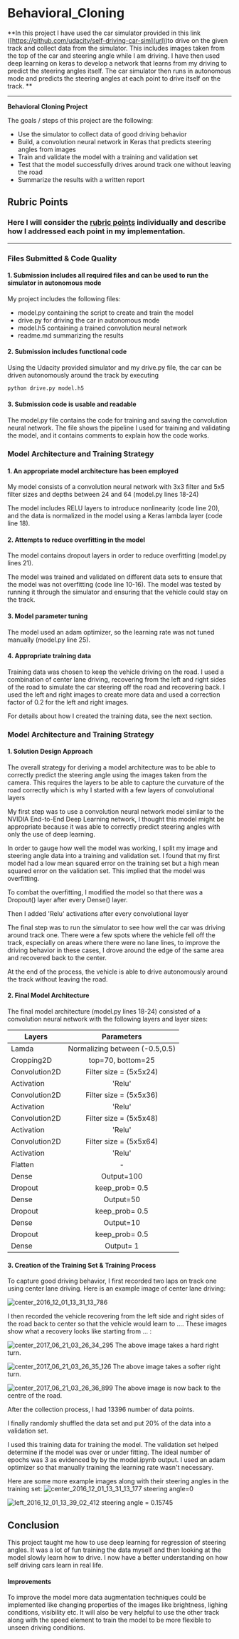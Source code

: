 # Behavioral_Cloning


**In this project I have used the car simulator provided in this link ([https://github.com/udacity/self-driving-car-sim](url))to drive on the given track and collect data from the simulator. This includes images taken from the top of the car and steering angle while I am driving. I have then used deep learning on keras to develop a network that learns from my driving to predict the steering angles itself. The car simulator then runs in autonomous mode and predicts the steering angles at each point to drive itself on the track. ** 

---

**Behavioral Cloning Project**

The goals / steps of this project are the following:
* Use the simulator to collect data of good driving behavior
* Build, a convolution neural network in Keras that predicts steering angles from images
* Train and validate the model with a training and validation set
* Test that the model successfully drives around track one without leaving the road
* Summarize the results with a written report


[//]: # (Image References)

[image1]: ./examples/placeholder.png "Model Visualization"
[image2]: ./examples/placeholder.png "Grayscaling"
[image3]: ./examples/placeholder_small.png "Recovery Image"
[image4]: ./examples/placeholder_small.png "Recovery Image"
[image5]: ./examples/placeholder_small.png "Recovery Image"
[image6]: ./examples/placeholder_small.png "Normal Image"
[image7]: ./examples/placeholder_small.png "Flipped Image"

## Rubric Points
### Here I will consider the [rubric points](https://review.udacity.com/#!/rubrics/432/view) individually and describe how I addressed each point in my implementation.  

---
### Files Submitted & Code Quality

#### 1. Submission includes all required files and can be used to run the simulator in autonomous mode

My project includes the following files:
* model.py containing the script to create and train the model
* drive.py for driving the car in autonomous mode
* model.h5 containing a trained convolution neural network 
* readme.md summarizing the results

#### 2. Submission includes functional code
Using the Udacity provided simulator and my drive.py file, the car can be driven autonomously around the track by executing 
```sh
python drive.py model.h5
```

#### 3. Submission code is usable and readable

The model.py file contains the code for training and saving the convolution neural network. The file shows the pipeline I used for training and validating the model, and it contains comments to explain how the code works.

### Model Architecture and Training Strategy

#### 1. An appropriate model architecture has been employed

My model consists of a convolution neural network with 3x3 filter and 5x5 filter sizes and depths between 24 and 64 (model.py lines 18-24) 

The model includes RELU layers to introduce nonlinearity (code line 20), and the data is normalized in the model using a Keras lambda layer (code line 18). 

#### 2. Attempts to reduce overfitting in the model

The model contains dropout layers in order to reduce overfitting (model.py lines 21). 

The model was trained and validated on different data sets to ensure that the model was not overfitting (code line 10-16). The model was tested by running it through the simulator and ensuring that the vehicle could stay on the track.

#### 3. Model parameter tuning

The model used an adam optimizer, so the learning rate was not tuned manually (model.py line 25).

#### 4. Appropriate training data

Training data was chosen to keep the vehicle driving on the road. I used a combination of center lane driving, recovering from the left and right sides of the road to simulate the car steering off the road and recovering back. I used the left and right images to create more data and used a correction factor of 0.2 for the left and right images.

For details about how I created the training data, see the next section. 

### Model Architecture and Training Strategy

#### 1. Solution Design Approach

The overall strategy for deriving a model architecture was to be able to correctly predict the steering angle using the images taken from the camera. This requires the layers to be able to capture the curvature of the road correctly which is why I started with a few layers of convolutional layers

My first step was to use a convolution neural network model similar to the NVIDIA End-to-End Deep Learning network, I thought this model might be appropriate because it was able to correctly predict steering angles with only the use of deep learning.

In order to gauge how well the model was working, I split my image and steering angle data into a training and validation set. I found that my first model had a low mean squared error on the training set but a high mean squared error on the validation set. This implied that the model was overfitting. 

To combat the overfitting, I modified the model so that there was a Dropout() layer after every Dense() layer.

Then I added 'Relu' activations after every convolutional layer

The final step was to run the simulator to see how well the car was driving around track one. There were a few spots where the vehicle fell off the track, especially on areas where there were no lane lines, to improve the driving behavior in these cases, I drove around the edge of the same area and recovered back to the center. 

At the end of the process, the vehicle is able to drive autonomously around the track without leaving the road.

#### 2. Final Model Architecture

The final model architecture (model.py lines 18-24) consisted of a convolution neural network with the following layers and layer sizes:


| Layers        | Parameters           |
| ------------- |:-------------:|
| Lamda                            | Normalizing between (-0.5,0.5)   |
| Cropping2D                       | top=70, bottom=25                |
| Convolution2D                    |  Filter size = (5x5x24)          |
| Activation                       |  'Relu'                          |
| Convolution2D                    |  Filter size = (5x5x36)          |
| Activation                       |  'Relu'                          |
| Convolution2D                    |  Filter size = (5x5x48)          |
| Activation                       |  'Relu'                          |
| Convolution2D                    |  Filter size = (5x5x64)          |
| Activation                       |  'Relu'                          |
| Flatten                          |    -                             |
| Dense                            | Output=100                       |
| Dropout                          | keep_prob= 0.5                   |
| Dense                            | Output=50                        |
| Dropout                          | keep_prob= 0.5                   |
| Dense                            | Output=10                        |
| Dropout                          | keep_prob=  0.5                  |
| Dense                            | Output= 1                        |



#### 3. Creation of the Training Set & Training Process

To capture good driving behavior, I first recorded two laps on track one using center lane driving. Here is an example image of center lane driving:

![center_2016_12_01_13_31_13_786](https://user-images.githubusercontent.com/26694585/27359730-0d7691ac-563b-11e7-8559-094007da44fa.jpg)


I then recorded the vehicle recovering from the left side and right sides of the road back to center so that the vehicle would learn to .... These images show what a recovery looks like starting from ... :

![center_2017_06_21_03_26_34_295](https://user-images.githubusercontent.com/26694585/27359793-54727bde-563b-11e7-9735-8facc0e4d382.jpg)
The above image takes a hard right turn.

![center_2017_06_21_03_26_35_126](https://user-images.githubusercontent.com/26694585/27359797-56ce188e-563b-11e7-8c19-e7f1e51772cf.jpg)
The above image takes a softer right turn.


![center_2017_06_21_03_26_36_899](https://user-images.githubusercontent.com/26694585/27359803-5f1646ec-563b-11e7-9cec-6cbfec3c33d7.jpg)
The above image is now back to the centre of the road.


After the collection process, I had 13396 number of data points.

I finally randomly shuffled the data set and put 20% of the data into a validation set. 

I used this training data for training the model. The validation set helped determine if the model was over or under fitting. The ideal number of epochs was 3 as evidenced by by the model.ipynb output. I used an adam optimizer so that manually training the learning rate wasn't necessary.

Here are some more example images along with their steering angles in the training set:
![center_2016_12_01_13_31_13_177](https://user-images.githubusercontent.com/26694585/27360833-2121c36a-5641-11e7-8043-6a4c56cf4df6.jpg)
steering angle=0

![left_2016_12_01_13_39_02_412](https://user-images.githubusercontent.com/26694585/27360894-8ae109f0-5641-11e7-9174-d5508419374d.jpg)
steering angle = 0.15745



## Conclusion

This project taught me how to use deep learning for regression of steering angles. It was a lot of fun training the data myself and then looking at the model slowly learn how to drive. I now have a better understanding on how self driving cars learn in real life.

#### Improvements
To improve the model more data augmentation techniques could be implemented like changing properties of the images like brightness, lighing conditions, visibility etc. It will also be very helpful to use the other track along with the speed element to train the model to be more flexible to unseen driving conditions.
